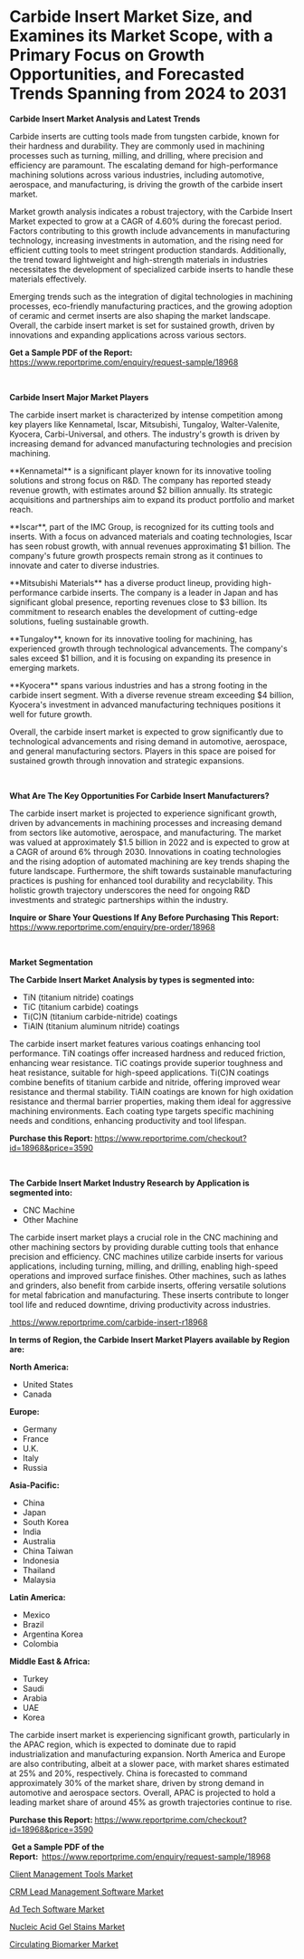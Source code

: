 <p><h1>Carbide Insert Market Size, and Examines its Market Scope, with a Primary Focus on Growth Opportunities, and Forecasted Trends Spanning from 2024 to 2031</h1></p><p><strong>Carbide Insert Market Analysis and Latest Trends</strong></p>
<p><p>Carbide inserts are cutting tools made from tungsten carbide, known for their hardness and durability. They are commonly used in machining processes such as turning, milling, and drilling, where precision and efficiency are paramount. The escalating demand for high-performance machining solutions across various industries, including automotive, aerospace, and manufacturing, is driving the growth of the carbide insert market.</p><p>Market growth analysis indicates a robust trajectory, with the Carbide Insert Market expected to grow at a CAGR of 4.60% during the forecast period. Factors contributing to this growth include advancements in manufacturing technology, increasing investments in automation, and the rising need for efficient cutting tools to meet stringent production standards. Additionally, the trend toward lightweight and high-strength materials in industries necessitates the development of specialized carbide inserts to handle these materials effectively.</p><p>Emerging trends such as the integration of digital technologies in machining processes, eco-friendly manufacturing practices, and the growing adoption of ceramic and cermet inserts are also shaping the market landscape. Overall, the carbide insert market is set for sustained growth, driven by innovations and expanding applications across various sectors.</p></p>
<p><strong>Get a Sample PDF of the Report:&nbsp;</strong> <a href="https://www.reportprime.com/enquiry/request-sample/18968?utm_campaign=1847&utm_medium=2&utm_source=Github&utm_content=ia&utm_term=22112024&utm_id=carbide-insert">https://www.reportprime.com/enquiry/request-sample/18968</a></p>
<p>&nbsp;</p>
<p><strong>Carbide Insert Major Market Players</strong></p>
<p><p>The carbide insert market is characterized by intense competition among key players like Kennametal, Iscar, Mitsubishi, Tungaloy, Walter-Valenite, Kyocera, Carbi-Universal, and others. The industry's growth is driven by increasing demand for advanced manufacturing technologies and precision machining.</p><p>**Kennametal** is a significant player known for its innovative tooling solutions and strong focus on R&D. The company has reported steady revenue growth, with estimates around $2 billion annually. Its strategic acquisitions and partnerships aim to expand its product portfolio and market reach.</p><p>**Iscar**, part of the IMC Group, is recognized for its cutting tools and inserts. With a focus on advanced materials and coating technologies, Iscar has seen robust growth, with annual revenues approximating $1 billion. The company's future growth prospects remain strong as it continues to innovate and cater to diverse industries.</p><p>**Mitsubishi Materials** has a diverse product lineup, providing high-performance carbide inserts. The company is a leader in Japan and has significant global presence, reporting revenues close to $3 billion. Its commitment to research enables the development of cutting-edge solutions, fueling sustainable growth.</p><p>**Tungaloy**, known for its innovative tooling for machining, has experienced growth through technological advancements. The company's sales exceed $1 billion, and it is focusing on expanding its presence in emerging markets.</p><p>**Kyocera** spans various industries and has a strong footing in the carbide insert segment. With a diverse revenue stream exceeding $4 billion, Kyocera's investment in advanced manufacturing techniques positions it well for future growth.</p><p>Overall, the carbide insert market is expected to grow significantly due to technological advancements and rising demand in automotive, aerospace, and general manufacturing sectors. Players in this space are poised for sustained growth through innovation and strategic expansions.</p></p>
<p>&nbsp;</p>
<p><strong>What Are The Key Opportunities For Carbide Insert Manufacturers?</strong></p>
<p><p>The carbide insert market is projected to experience significant growth, driven by advancements in machining processes and increasing demand from sectors like automotive, aerospace, and manufacturing. The market was valued at approximately $1.5 billion in 2022 and is expected to grow at a CAGR of around 6% through 2030. Innovations in coating technologies and the rising adoption of automated machining are key trends shaping the future landscape. Furthermore, the shift towards sustainable manufacturing practices is pushing for enhanced tool durability and recyclability. This holistic growth trajectory underscores the need for ongoing R&D investments and strategic partnerships within the industry.</p></p>
<p><strong>Inquire or Share Your Questions If Any Before Purchasing This Report:</strong> <a href="https://www.reportprime.com/enquiry/pre-order/18968?utm_campaign=1847&utm_medium=2&utm_source=Github&utm_content=ia&utm_term=22112024&utm_id=carbide-insert">https://www.reportprime.com/enquiry/pre-order/18968</a></p>
<p>&nbsp;</p>
<p><strong>Market Segmentation</strong></p>
<p><strong>The Carbide Insert Market Analysis by types is segmented into:</strong></p>
<p><ul><li>TiN (titanium nitride) coatings</li><li>TiC (titanium carbide) coatings</li><li>Ti(C)N (titanium carbide-nitride) coatings</li><li>TiAlN (titanium aluminum nitride) coatings</li></ul></p>
<p><p>The carbide insert market features various coatings enhancing tool performance. TiN coatings offer increased hardness and reduced friction, enhancing wear resistance. TiC coatings provide superior toughness and heat resistance, suitable for high-speed applications. Ti(C)N coatings combine benefits of titanium carbide and nitride, offering improved wear resistance and thermal stability. TiAlN coatings are known for high oxidation resistance and thermal barrier properties, making them ideal for aggressive machining environments. Each coating type targets specific machining needs and conditions, enhancing productivity and tool lifespan.</p></p>
<p><strong>Purchase this Report:&nbsp;</strong><a href="https://www.reportprime.com/checkout?id=18968&price=3590&utm_campaign=1847&utm_medium=2&utm_source=Github&utm_content=ia&utm_term=22112024&utm_id=carbide-insert">https://www.reportprime.com/checkout?id=18968&price=3590</a></p>
<p>&nbsp;</p>
<p><strong>The Carbide Insert Market Industry Research by Application is segmented into:</strong></p>
<p><ul><li>CNC Machine</li><li>Other Machine</li></ul></p>
<p><p>The carbide insert market plays a crucial role in the CNC machining and other machining sectors by providing durable cutting tools that enhance precision and efficiency. CNC machines utilize carbide inserts for various applications, including turning, milling, and drilling, enabling high-speed operations and improved surface finishes. Other machines, such as lathes and grinders, also benefit from carbide inserts, offering versatile solutions for metal fabrication and manufacturing. These inserts contribute to longer tool life and reduced downtime, driving productivity across industries.</p></p>
<p><a href="https://www.reportprime.com/carbide-insert-r18968?utm_campaign=1847&utm_medium=2&utm_source=Github&utm_content=ia&utm_term=22112024&utm_id=carbide-insert">&nbsp;https://www.reportprime.com/carbide-insert-r18968</a></p>
<p><strong>In terms of Region, the Carbide Insert Market Players available by Region are:</strong></p>
<p>
    <p> <strong> North America: </strong>
        <ul>
            <li>United States</li>
            <li>Canada</li>
        </ul>
        </p> 
    <p> <strong> Europe: </strong>
        <ul>
            <li>Germany</li>
            <li>France</li>
            <li>U.K.</li>
            <li>Italy</li>
            <li>Russia</li>
        </ul>
        </p> 
    <p> <strong> Asia-Pacific: </strong>
        <ul>
            <li>China</li>
            <li>Japan</li>
            <li>South Korea</li>
            <li>India</li>
            <li>Australia</li>
            <li>China Taiwan</li>
            <li>Indonesia</li>
            <li>Thailand</li>
            <li>Malaysia</li>
        </ul>
        </p> 
    <p> <strong> Latin America: </strong>
        <ul>
            <li>Mexico</li>
            <li>Brazil</li>
            <li>Argentina Korea</li>
            <li>Colombia</li>
        </ul>
        </p> 
    <p> <strong> Middle East & Africa: </strong>
        <ul>
            <li>Turkey</li>
            <li>Saudi</li>
            <li>Arabia</li>
            <li>UAE</li>
            <li>Korea</li>
        </ul>
    </p>
    </p>
<p><p>The carbide insert market is experiencing significant growth, particularly in the APAC region, which is expected to dominate due to rapid industrialization and manufacturing expansion. North America and Europe are also contributing, albeit at a slower pace, with market shares estimated at 25% and 20%, respectively. China is forecasted to command approximately 30% of the market share, driven by strong demand in automotive and aerospace sectors. Overall, APAC is projected to hold a leading market share of around 45% as growth trajectories continue to rise.</p></p>
<p><strong>Purchase this Report: </strong><a href="https://www.reportprime.com/checkout?id=18968&price=3590&utm_campaign=1847&utm_medium=2&utm_source=Github&utm_content=ia&utm_term=22112024&utm_id=carbide-insert">https://www.reportprime.com/checkout?id=18968&price=3590</a></p>
<p>&nbsp;<strong>Get a Sample PDF of the Report:&nbsp;&nbsp;</strong><a href="https://www.reportprime.com/enquiry/request-sample/18968?utm_campaign=1847&utm_medium=2&utm_source=Github&utm_content=ia&utm_term=22112024&utm_id=carbide-insert">https://www.reportprime.com/enquiry/request-sample/18968</a></p>
<p><strong></strong></p>
<p><p><a href="https://www.linkedin.com/pulse/client-management-tools-market-trends-forecast-growth-potential-oobre?utm_campaign=1847&utm_medium=2&utm_source=Github&utm_content=ia&utm_term=22112024&utm_id=carbide-insert">Client Management Tools Market</a></p><p><a href="https://www.linkedin.com/pulse/crm-lead-management-software-market-analysis-highlights-3luqe?utm_campaign=1847&utm_medium=2&utm_source=Github&utm_content=ia&utm_term=22112024&utm_id=carbide-insert">CRM Lead Management Software Market</a></p><p><a href="https://www.linkedin.com/pulse/global-ad-tech-software-market-trends-forecasts-strategic-5k1ce?utm_campaign=1847&utm_medium=2&utm_source=Github&utm_content=ia&utm_term=22112024&utm_id=carbide-insert">Ad Tech Software Market</a></p><p><a href="https://issuu.com/reportprime-2/docs/nucleic-acid-gel-stains-market-size_78ea5e31ea08a6?utm_campaign=1847&utm_medium=2&utm_source=Github&utm_content=ia&utm_term=22112024&utm_id=carbide-insert">Nucleic Acid Gel Stains Market</a></p><p><a href="https://issuu.com/reportprime-2/docs/circulating-biomarker-market-size-2_4fff792157527c?utm_campaign=1847&utm_medium=2&utm_source=Github&utm_content=ia&utm_term=22112024&utm_id=carbide-insert">Circulating Biomarker Market</a></p></p>